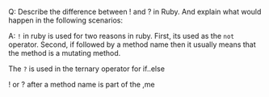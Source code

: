 Q: Describe the difference between ! and ? in Ruby. And explain what would happen in the following scenarios:

A: `!` in ruby is used for two reasons in ruby. First, its used as the `not` operator. Second, if followed by a method name then it usually means that the method is a mutating method.

The `?` is used in the ternary operator for if..else

! or ? after a method name is part of the ,me